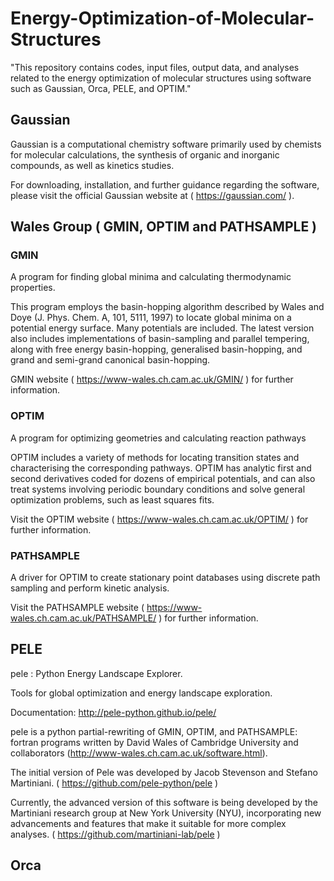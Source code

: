 # Energy-Optimization-of-Molecular-Structures
"This repository contains codes, input files, output data, and analyses related to the energy optimization of molecular structures using software such as Gaussian, Orca, PELE, and OPTIM."
## Gaussian

Gaussian is a computational chemistry software primarily used by chemists for molecular calculations, the synthesis of organic and inorganic compounds, as well as kinetics studies.

For downloading, installation, and further guidance regarding the software, please visit the official Gaussian website at ( https://gaussian.com/ ).

## Wales Group ( GMIN, OPTIM and PATHSAMPLE )

### GMIN
A program for finding global minima and calculating thermodynamic properties.

This program employs the basin-hopping algorithm described by Wales and Doye (J. Phys. Chem. A, 101, 5111, 1997) to locate global minima on a potential energy surface. Many potentials are included. The latest version also includes implementations of basin-sampling and parallel tempering, along with free energy basin-hopping, generalised basin-hopping, and grand and semi-grand canonical basin-hopping.

GMIN website ( https://www-wales.ch.cam.ac.uk/GMIN/ ) for further information.

### OPTIM
A program for optimizing geometries and calculating reaction pathways

OPTIM includes a variety of methods for locating transition states and characterising the corresponding pathways. OPTIM has analytic first and second derivatives coded for dozens of empirical potentials, and can also treat systems involving periodic boundary conditions and solve general optimization problems, such as least squares fits.

Visit the OPTIM website ( https://www-wales.ch.cam.ac.uk/OPTIM/ ) for further information.

### PATHSAMPLE
A driver for OPTIM to create stationary point databases using discrete path sampling and perform kinetic analysis.

Visit the PATHSAMPLE website ( https://www-wales.ch.cam.ac.uk/PATHSAMPLE/ ) for further information.














## PELE
pele : Python Energy Landscape Explorer.

Tools for global optimization and energy landscape exploration.

Documentation: http://pele-python.github.io/pele/

pele is a python partial-rewriting of GMIN, OPTIM, and PATHSAMPLE: fortran programs written by David Wales of Cambridge University and collaborators (http://www-wales.ch.cam.ac.uk/software.html).

The initial version of Pele was developed by Jacob Stevenson and Stefano Martiniani. ( https://github.com/pele-python/pele )

Currently, the advanced version of this software is being developed by the Martiniani research group at New York University (NYU), incorporating new advancements and features that make it suitable for more complex analyses. ( https://github.com/martiniani-lab/pele )

## Orca
